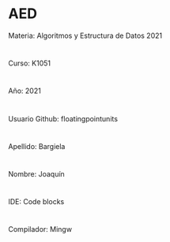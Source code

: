 # AED
Materia: Algoritmos y Estructura de Datos 2021
#
Curso: K1051 
#
Año: 2021 
#
Usuario Github: floatingpointunits
#
Apellido: Bargiela 
#
Nombre: Joaquín 
#
IDE: Code blocks 
#
Compilador: Mingw
